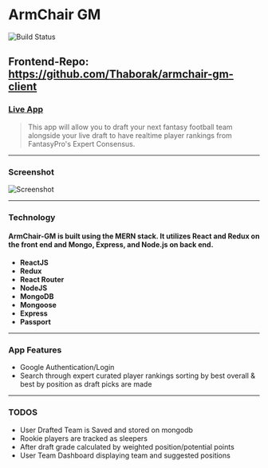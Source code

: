 # ArmChair GM 

![Build Status](https://travis-ci.org/Thaborak/armchair-gm-server.svg?branch=master)

Frontend-Repo: https://github.com/Thaborak/armchair-gm-client
----

### [Live App]('https://armchair-gm.netlify.com/')


> This app will allow you to draft your next fantasy football team alongside your live draft to have realtime player rankings from FantasyPro's Expert Consensus.
----
### Screenshot
![Screenshot](screenshot.png)

----
### Technology
#### ArmChair-GM is built using the MERN stack. It utilizes React and Redux on the front end and Mongo, Express, and Node.js on back end.
* **ReactJS**
* **Redux**
* **React Router**
* **NodeJS**
* **MongoDB**
* **Mongoose**
* **Express**
* **Passport**

----
### App Features
* Google Authentication/Login
* Search through expert curated player rankings sorting by best overall & best by position as draft picks are made

----

### TODOS
* User Drafted Team is Saved and stored on mongodb
* Rookie players are tracked as sleepers
* After draft grade calculated by weighted position/potential points
* User Team Dashboard displaying team and suggested positions 


